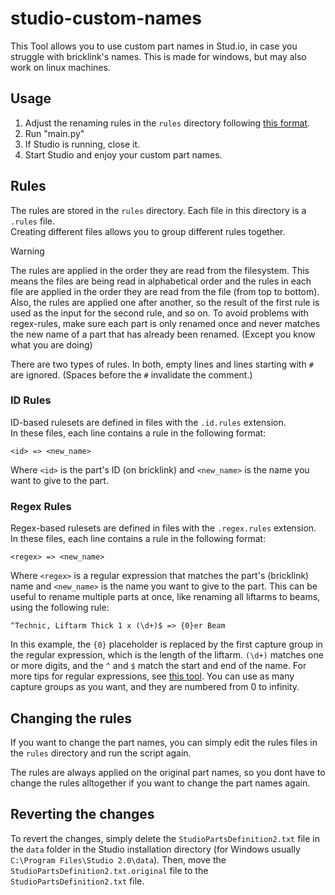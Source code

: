 # studio-custom-names

This Tool allows you to use custom part names in Stud.io, in case you struggle with bricklink's names.
This is made for windows, but may also work on linux machines.

## Usage

1. Adjust the renaming rules in the ``rules`` directory following [this format](#rules).
2. Run "main.py"
3. If Studio is running, close it.
4. Start Studio and enjoy your custom part names.

## Rules

The rules are stored in the ``rules`` directory. Each file in this directory is a ``.rules`` file.  
Creating different files allows you to group different rules together.  

> [!WARNING]
> The rules are applied in the order they are read from the filesystem.
> This means the files are being read in alphabetical order and the rules in each file are applied in the order they are read from the file (from top to bottom).
> Also, the rules are applied one after another, so the result of the first rule is used as the input for the second rule, and so on.
> To avoid problems with regex-rules, make sure each part is only renamed once and never matches the new name of a part that has already been renamed.
> (Except you know what you are doing)
  
There are two types of rules. In both, empty lines and lines starting with ``#`` are ignored. (Spaces before the ``#`` invalidate the comment.)

### ID Rules

ID-based rulesets are defined in files with the ``.id.rules`` extension.  
In these files, each line contains a rule in the following format:

```plaintext
<id> => <new_name>
```

Where ``<id>`` is the part's ID (on bricklink) and ``<new_name>`` is the name you want to give to the part.

### Regex Rules

Regex-based rulesets are defined in files with the ``.regex.rules`` extension.  
In these files, each line contains a rule in the following format:

```plaintext
<regex> => <new_name>
```

Where ``<regex>`` is a regular expression that matches the part's (bricklink) name and ``<new_name>`` is the name you want to give to the part.
This can be useful to rename multiple parts at once, like renaming all liftarms to beams, using the following rule:

```plaintext
^Technic, Liftarm Thick 1 x (\d+)$ => {0}er Beam
```

In this example, the ``{0}`` placeholder is replaced by the first capture group in the regular expression, which is the length of the liftarm. ``(\d+)`` matches one or more digits, and the ``^`` and ``$`` match the start and end of the name. For more tips for regular expressions, see [this tool](https://regex101.com).
You can use as many capture groups as you want, and they are numbered from 0 to infinity.

## Changing the rules

If you want to change the part names, you can simply edit the rules files in the ``rules`` directory and run the script again.

The rules are always applied on the original part names, so you dont have to change the rules alltogether if you want to change the part names again.

## Reverting the changes

To revert the changes, simply delete the ``StudioPartsDefinition2.txt`` file in the ``data`` folder in the Studio installation directory (for Windows usually ``C:\Program Files\Studio 2.0\data``).
Then, move the ``StudioPartsDefinition2.txt.original`` file to the ``StudioPartsDefinition2.txt`` file.
